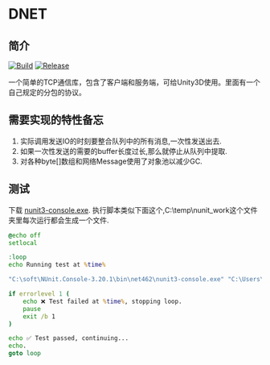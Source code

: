 # DNET

## 简介
[![Build](https://github.com/daixian/DNET/actions/workflows/build.yml/badge.svg)](https://github.com/daixian/DNET/actions/workflows/build.yml)
[![Release](https://github.com/daixian/DNET/actions/workflows/build-and-release.yml/badge.svg)](https://github.com/daixian/DNET/actions/workflows/build-and-release.yml)


一个简单的TCP通信库，包含了客户端和服务端，可给Unity3D使用。里面有一个自己规定的分包的协议。


## 需要实现的特性备忘
1. 实际调用发送IO的时刻要整合队列中的所有消息,一次性发送出去.
2. 如果一次性发送的需要的buffer长度过长,那么就停止从队列中提取.
3. 对各种byte[]数组和网络Message使用了对象池以减少GC.


## 测试
下载 [nunit3-console.exe](https://nunit.org/download/).
执行脚本类似下面这个,C:\temp\nunit_work这个文件夹里每次运行都会生成一个文件.
``` bat
@echo off
setlocal

:loop
echo Running test at %time%

"C:\soft\NUnit.Console-3.20.1\bin\net462\nunit3-console.exe" "C:\Users\Administrator\Desktop\DNET.Test\Release\DNET.Test.dll" --test=DNET.Test.ServerClientTest.TestMethod_ServerClient --work=C:\temp\nunit_work

if errorlevel 1 (
    echo ❌ Test failed at %time%, stopping loop.
    pause
    exit /b 1
)

echo ✅ Test passed, continuing...
echo.
goto loop

```